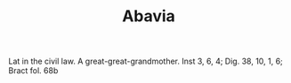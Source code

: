 ---
title: Abavia
letter: A
permalink: "/definitions/bld-abavia.html"
body: Lat in the civil law. A great-great-grandmother. Inst 3, 6, 4; Dig. 38, 10,
  1, 6; Bract fol. 68b
published_at: '2018-07-07'
source: Black's Law Dictionary 2nd Ed (1910)
layout: post
---